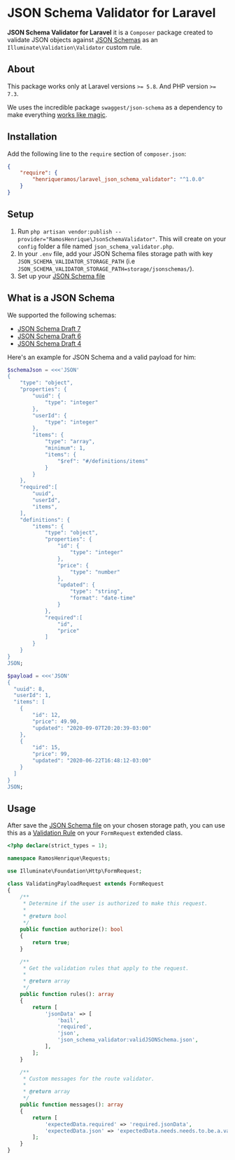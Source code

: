 # JSON Schema Validator for Laravel

**JSON Schema Validator for Laravel** it is a `Composer` package created to validate JSON objects against [JSON Schemas](https://json-schema.org) as an `Illuminate\Validation\Validator` custom rule.

## About
This package works only at Laravel versions `>= 5.8`. And PHP version `>= 7.3`.

We uses the incredible package `swaggest/json-schema`  as a dependency to make everything [works like magic](https://tvtropes.org/pmwiki/pmwiki.php/Main/ClarkesThirdLaw).

## Installation

Add the following line to the `require` section of `composer.json`:

```json
{
    "require": {
        "henriqueramos/laravel_json_schema_validator": "^1.0.0"
    }
}
```

## Setup

1. Run `php artisan vendor:publish --provider="RamosHenrique\JsonSchemaValidator"`. This will create on your `config` folder a file named `json_schema_validator.php`.
3. In your `.env` file, add your JSON Schema files storage path with key `JSON_SCHEMA_VALIDATOR_STORAGE_PATH` (i.e `JSON_SCHEMA_VALIDATOR_STORAGE_PATH=storage/jsonschemas/`).
4. Set up your [JSON Schema file](#what-is-a-json-schema)  

## What is a JSON Schema

We supported the following schemas:
* [JSON Schema Draft 7](http://json-schema.org/specification-links.html#draft-7)
* [JSON Schema Draft 6](http://json-schema.org/specification-links.html#draft-6)
* [JSON Schema Draft 4](http://json-schema.org/specification-links.html#draft-4)

Here's an example for JSON Schema and a valid payload for him:
```php
$schemaJson = <<<'JSON'
{
    "type": "object",
    "properties": {
        "uuid": {
            "type": "integer"
        },
        "userId": {
            "type": "integer"
        },
        "items": {
            "type": "array",
            "minimum": 1,
            "items": {
                "$ref": "#/definitions/items"
            }
        }
    },
    "required":[
	    "uuid",
	    "userId",
	    "items",
	],
    "definitions": {
        "items": {
            "type": "object",
            "properties": {
                "id": {
                    "type": "integer"
                },
                "price": {
                    "type": "number"
                },
                "updated": {
                    "type": "string",
                    "format": "date-time"
                }
            },
            "required":[
	            "id",
	            "price"
	        ]
        }
    }
}
JSON;

$payload = <<<'JSON'
{
  "uuid": 8,
  "userId": 1,
  "items": [
	{
    	"id": 12,
        "price": 49.90,
        "updated": "2020-09-07T20:20:39-03:00"
	},
    {
      	"id": 15,
      	"price": 99,
      	"updated": "2020-06-22T16:48:12-03:00"
    }
  ]
}
JSON;
```

## Usage

After save the [JSON Schema file](#what-is-a-json-schema)  on your chosen storage path, you can use this as a [Validation Rule](https://laravel.com/docs/5.8/validation) on your `FormRequest` extended class.

```php
<?php declare(strict_types = 1);

namespace RamosHenrique\Requests;

use Illuminate\Foundation\Http\FormRequest;

class ValidatingPayloadRequest extends FormRequest
{
    /**
     * Determine if the user is authorized to make this request.
     *
     * @return bool
     */
    public function authorize(): bool
    {
        return true;
    }

    /**
     * Get the validation rules that apply to the request.
     *
     * @return array
     */
    public function rules(): array
    {
        return [
            'jsonData' => [
                'bail',
                'required',
                'json',
                'json_schema_validator:validJSONSchema.json',
            ],
        ];
    }

    /**
     * Custom messages for the route validator.
     *
     * @return array
     */
    public function messages(): array
    {
        return [
            'expectedData.required' => 'required.jsonData',
            'expectedData.json' => 'expectedData.needs.needs.to.be.a.valid.json',
        ];
    }
}
```
